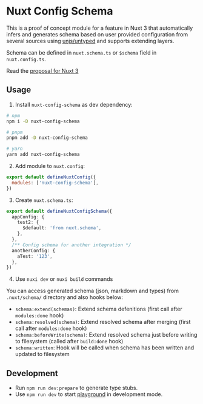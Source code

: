 # Nuxt Config Schema

This is a proof of concept module for a feature in Nuxt 3 that automatically infers and generates schema based on user provided configuration from several sources using [unjs/untyped](https://github.com/unjs/untyped) and supports extending layers.

Schema can be defined in `nuxt.schema.ts` or `$schema` field in `nuxt.config.ts`.

Read the [proposal for Nuxt 3](https://github.com/nuxt/framework/issues/10086)

## Usage

1. Install `nuxt-config-schema` as dev dependency:

```sh
# npm
npm i -D nuxt-config-schema

# pnpm
pnpm add -D nuxt-config-schema

# yarn
yarn add nuxt-config-schema
```

2. Add module to `nuxt.config`:

```js
export default defineNuxtConfig({
  modules: ['nuxt-config-schema'],
})
```

3. Create `nuxt.schema.ts`:

```ts
export default defineNuxtConfigSchema({
  appConfig: {
    test2: {
      $default: 'from nuxt.schema',
    },
  },
  /** Config schema for another integration */
  anotherConfig: {
    aTest: '123',
  },
})
```

4. Use `nuxi dev` or `nuxi build` commands

You can access generated schema (json, markdown and types) from `.nuxt/schema/` directory and also hooks below:

- `schema:extend(schemas)`: Extend schema defenitions (first call after `modules:done` hook)
- `schema:resolved(schema)`: Extend resolved schema after merging (first call after `modules:done` hook)
- `schema:beforeWrite(schema)`: Extend resolved schema just before writing to filesystem (called after `build:done` hook)
- `schema:written`: Hook will be called when schema has been written and updated to filesystem

## Development

- Run `npm run dev:prepare` to generate type stubs.
- Use `npm run dev` to start [playground](./playground) in development mode.
